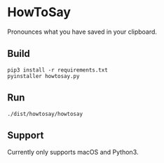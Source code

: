 # HowToSay
Pronounces what you have saved in your clipboard.

## Build
`pip3 install -r requirements.txt`  
`pyinstaller howtosay.py`

## Run
`./dist/howtosay/howtosay`

## Support
Currently only supports macOS and Python3.